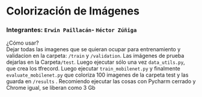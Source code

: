 
# Colorización de Imágenes 

### Integrantes: ```Erwin Paillacán```- ```Héctor Zúñiga```

¿Cómo usar?  <br /> 
Dejar todas las imagenes que se quieran ocupar para entrenamiento y validacion en la carpeta: ```/train``` y ```/validation```. Las imágenes de prueba dejarlas en la Carpeta```/test```. Luego ejecutar sólo una vez ```data_utils.py```, que crea los tfrecord. Luego ejecutar ```train_mobilenet.py``` y finalmente ```evaluate_mobilenet.py``` que coloriza 100 imagenes de la carpeta test y las guarda en ```/results``` . Recomiendo ejecutar las cosas con Pycharm cerrado y Chrome igual, se liberan como 3 Gb<br />
 <br />



